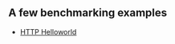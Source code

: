 ## A few benchmarking examples
- [HTTP Helloworld](https://github.com/muaazsaleem/scale_essays/tree/master/helloworld)
